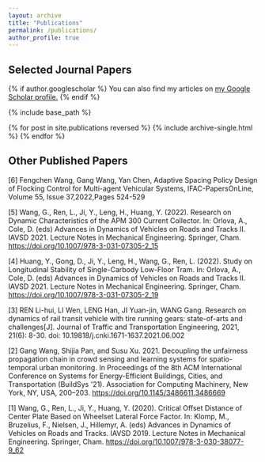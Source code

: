```yaml
---
layout: archive
title: "Publications"
permalink: /publications/
author_profile: true
---
```

## Selected Journal Papers

{% if author.googlescholar %}
  You can also find my articles on <u><a href="{{author.googlescholar}}">my Google Scholar profile</a>.</u>
{% endif %}

{% include base_path %}

{% for post in site.publications reversed %}
  {% include archive-single.html %}
{% endfor %}

## Other Published Papers
[6] Fengchen Wang, Gang Wang, Yan Chen, Adaptive Spacing Policy Design of Flocking Control for Multi-agent Vehicular Systems, IFAC-PapersOnLine, Volume 55, Issue 37,2022,Pages 524-529

[5] Wang, G., Ren, L., Ji, Y., Leng, H., Huang, Y. (2022). Research on Dynamic Characteristics of the APM 300 Current Collector. In: Orlova, A., Cole, D. (eds) Advances in Dynamics of Vehicles on Roads and Tracks II. IAVSD 2021. Lecture Notes in Mechanical Engineering. Springer, Cham. https://doi.org/10.1007/978-3-031-07305-2_15

[4] Huang, Y., Gong, D., Ji, Y., Leng, H., Wang, G., Ren, L. (2022). Study on Longitudinal Stability of Single-Carbody Low-Floor Tram. In: Orlova, A., Cole, D. (eds) Advances in Dynamics of Vehicles on Roads and Tracks II. IAVSD 2021. Lecture Notes in Mechanical Engineering. Springer, Cham. https://doi.org/10.1007/978-3-031-07305-2_19

[3] REN Li-hui, LI Wen, LENG Han, JI Yuan-jin, WANG Gang. Research on dynamics of rail transit vehicle with tire running gears: state-of-arts and challenges[J]. Journal of Traffic and Transportation Engineering, 2021, 21(6): 8-30. doi: 10.19818/j.cnki.1671-1637.2021.06.002

[2] Gang Wang, Shijia Pan, and Susu Xu. 2021. Decoupling the unfairness propagation chain in crowd sensing and learning systems for spatio-temporal urban monitoring. In Proceedings of the 8th ACM International Conference on Systems for Energy-Efficient Buildings, Cities, and Transportation (BuildSys '21). Association for Computing Machinery, New York, NY, USA, 200–203. https://doi.org/10.1145/3486611.3486669

[1] Wang, G., Ren, L., Ji, Y., Huang, Y. (2020). Critical Offset Distance of Center Plate Based on Wheelset Lateral Force Factor. In: Klomp, M., Bruzelius, F., Nielsen, J., Hillemyr, A. (eds) Advances in Dynamics of Vehicles on Roads and Tracks. IAVSD 2019. Lecture Notes in Mechanical Engineering. Springer, Cham. https://doi.org/10.1007/978-3-030-38077-9_62

